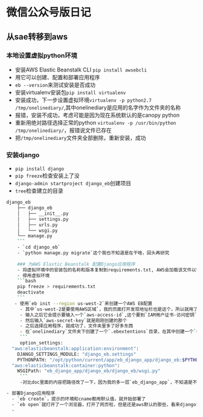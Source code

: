 # 微信公众号版日记
## 从sae转移到aws
### 本地设置虚拟python环境
- 安装AWS Elastic Beanstalk CLI `pip install awsebcli`
- 用它可以创建、配置和部署应用程序
- `eb --version`来测试安装是否成功
- 安装virtualenv安装包`pip install virtualenv`
- 安装成功，下一步设置虚拟环境`virtualenv -p python2.7 /tmp/onelinediary/`,其中onelinediary是应用的名字作为文件夹的名称
- 报错，安装不成功，考虑可能是因为现在系统默认的是canopy python
- 重新用绝对路径选择正常的python `virtualenv -p /usr/bin/python /tmp/onelinediary/`，报错说文件已存在
- 把`/tmp/onelinediary`文件夹全部删除，重新安装，成功

### 安装django
- `pip install django`
- `pip freeze`检查安装上了没
- `django-admin startproject django_eb`创建项目
- `tree`检查建立的目录
```bash
django_eb
    ├── django_eb
    │   ├── __init__.py
    │   ├── settings.py
    │   ├── urls.py
    │   └── wsgi.py
    └── manage.py
    ```
    - `cd django_eb`
    - `python manage.py migrate`这个我也不知道是在干啥，回头再研究
    
    ### 为AWS Elastic Beanstalk 配置Django应用程序
    - 将虚拟环境中的安装包的名称和版本复制到requirements.txt, AWS会加载该文件以安装应用程序需要的程序包
    - 停用虚拟环境
    ```bash
    pip freeze > requirements.txt
    deactivate
    ```
   - 使用`eb init --region us-west-2`来创建一个AWS EB配置
     - 其中`us-west-2是要使用AWS区域`，我的页面打开发现地址栏也是这个，所以就用了
     - 输入之后它会提示要输入一个`aws-access-id`,这个要到`IAM用户证书-访问密钥`页面去创建，在自己账户的控制台就能找到
     - 然后输入`aws-secret-key`就是刚刚创建的那个
     - 之后选择应用程序，就成功了，文件夹里多了好多东西
     - 在`onelinediary`文件夹下创建了一个`.ebextentions`目录，在其中创建一个`01-django_eb.config`的新文件，内容为：
     ```
     option_settings:
  "aws:elasticbeanstalk:application:environment":
    DJANGO_SETTINGS_MODULE: "django_eb.settings"
    PYTHONPATH: "/opt/python/current/app/eb_django_app/django_eb:$PYTHONPATH"
  "aws:elasticbeanstalk:container:python":
    WSGIPath: "eb_django_app/django_eb/django_eb/wsgi.py"
     ```
     -对比doc里面的内容把路径改了一下，因为我的多一层`eb_django_app`，不知道是不是会成功

- 部署Django应用程序
  - `eb create`，提示的环境和cname都用默认值，就开始部署了
  - `eb open`就打开了一个浏览器，打开了网页啦，但是还是aws默认的那些，看来django没有配置成功呢
  -

     